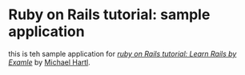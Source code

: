 # Ruby on Rails tutorial: sample application
this is teh sample application for
[*ruby on Rails tutorial: Learn Rails by Examle*](http://railstutorial.org/)
by [Michael Hartl](http://michaelhartl.com/).
